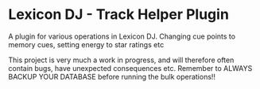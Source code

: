 # Lexicon DJ - Track Helper Plugin

A plugin for various operations in Lexicon DJ. Changing cue points to memory cues, setting energy to star ratings etc

This project is very much a work in progress, and will therefore often contain bugs, have unexpected consequences etc.
Remember to ALWAYS BACKUP YOUR DATABASE before running the bulk operations!!
